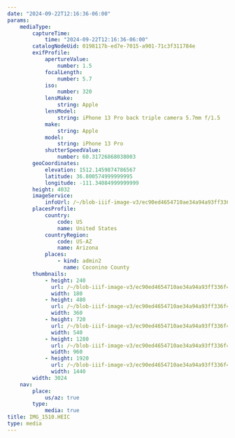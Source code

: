 ```yaml
---
date: "2024-09-22T12:16:36-06:00"
params:
    mediaType:
        captureTime:
            time: "2024-09-22T12:16:36-06:00"
        catalogNodeUid: 0198117b-ed7e-7015-a901-71c3f311784e
        exifProfile:
            apertureValue:
                number: 1.5
            focalLength:
                number: 5.7
            iso:
                number: 320
            lensMake:
                string: Apple
            lensModel:
                string: iPhone 13 Pro back triple camera 5.7mm f/1.5
            make:
                string: Apple
            model:
                string: iPhone 13 Pro
            shutterSpeedValue:
                number: 60.31726868038003
        geoCoordinates:
            elevation: 1512.1459874786567
            latitude: 36.800574999999995
            longitude: -111.34084999999999
        height: 4032
        imageService:
            infoUrl: /~/blob-iiif-image-v3/ec90ed4654710ae34a94a93ff336f452e5aba13b37076c2339a3fa2bf9b5c6e0/info.json
        placesProfile:
            country:
                code: US
                name: United States
            countryRegion:
                code: US-AZ
                name: Arizona
            places:
                - kind: admin2
                  name: Coconino County
        thumbnails:
            - height: 240
              url: /~/blob-iiif-image-v3/ec90ed4654710ae34a94a93ff336f452e5aba13b37076c2339a3fa2bf9b5c6e0/full/180%2C240/0/default.jpg
              width: 180
            - height: 480
              url: /~/blob-iiif-image-v3/ec90ed4654710ae34a94a93ff336f452e5aba13b37076c2339a3fa2bf9b5c6e0/full/360%2C480/0/default.jpg
              width: 360
            - height: 720
              url: /~/blob-iiif-image-v3/ec90ed4654710ae34a94a93ff336f452e5aba13b37076c2339a3fa2bf9b5c6e0/full/540%2C720/0/default.jpg
              width: 540
            - height: 1280
              url: /~/blob-iiif-image-v3/ec90ed4654710ae34a94a93ff336f452e5aba13b37076c2339a3fa2bf9b5c6e0/full/960%2C1280/0/default.jpg
              width: 960
            - height: 1920
              url: /~/blob-iiif-image-v3/ec90ed4654710ae34a94a93ff336f452e5aba13b37076c2339a3fa2bf9b5c6e0/full/1440%2C1920/0/default.jpg
              width: 1440
        width: 3024
    nav:
        place:
            us/az: true
        type:
            media: true
title: IMG_1510.HEIC
type: media
---
```

